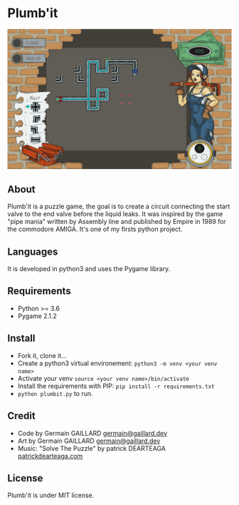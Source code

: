 # Plumb'it

![plumb'it screenshot](plumbit.png "plumb'it screenshot")

## About
Plumb'it is a puzzle game, the goal is to create a circuit connecting the start valve to the end valve before the liquid leaks.
It was inspired by the game "pipe mania" written by Assembly line and published by Empire in 1989 for the commodore AMIGA.
It's one of my firsts python project.

## Languages
It is developed in python3 and uses the Pygame library.

## Requirements
- Python >= 3.6
- Pygame 2.1.2

## Install
- Fork it, clone it...
- Create a python3 virtual environement: `python3 -m venv <your venv name>`
- Activate your venv `source <your venv name>/bin/activate`
- Install the requirements with PIP: `pip install -r requirements.txt`
- `python plumbit.py` to run.

## Credit
- Code by Germain GAILLARD [germain@gaillard.dev](mailto:germain@gaillard.dev)
- Art by Germain GAILLARD [germain@gaillard.dev](mailto:germain@gaillard.dev)
- Music: "Solve The Puzzle" by patrick DEARTEAGA [patrickdearteaga.com](https://patrickdearteaga.com)

## License
Plumb'it is under MIT license.
